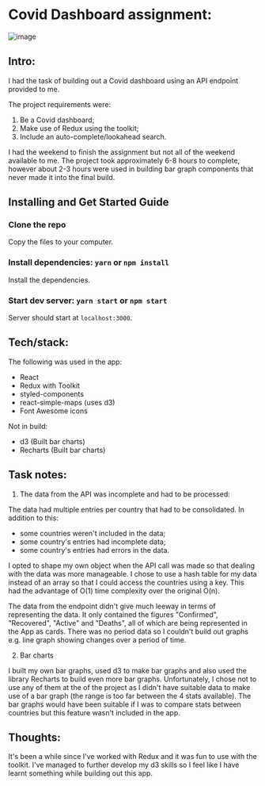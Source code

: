# Covid Dashboard assignment:

![image](https://user-images.githubusercontent.com/52622303/120093224-15433000-c119-11eb-89ce-21d5929c3f32.png)

## Intro:

I had the task of building out a Covid dashboard using an API endpoint provided to me.

The project requirements were:

1. Be a Covid dashboard;
2. Make use of Redux using the toolkit;
3. Include an auto-complete/lookahead search.

I had the weekend to finish the assignment but not all of the weekend available to me. The project took approximately 6-8 hours to complete, however about 2-3 hours were used in building bar graph components that never made it into the final build.

## Installing and Get Started Guide

### Clone the repo

Copy the files to your computer.

### Install dependencies: `yarn` or `npm install`

Install the dependencies.

### Start dev server: `yarn start` or `npm start`

Server should start at `localhost:3000`.

## Tech/stack:

The following was used in the app:
* React
* Redux with Toolkit
* styled-components
* react-simple-maps (uses  d3)
* Font Awesome icons

Not in build:
* d3 (Built bar charts)
* Recharts (Built bar charts)

## Task notes:

1. The data from the API was incomplete and had to be processed:

The data had multiple entries per country that had to be consolidated. In addition to this:
* some countries weren't included in the data; 
* some country's entries had incomplete data;
* some country's entries had errors in  the data. 

I opted to shape my own object when the API call was made so that dealing with the data was more manageable. I chose to use a hash table for my data instead of an array so that I could access the countries using a key. This had the advantage of O(1) time complexity over the original O(n).

The data from the endpoint didn't give much leeway in terms of representing the data. It only contained the figures "Confirmed", "Recovered", "Active" and "Deaths", all of which are being represented in the App as cards. There was no period data so I couldn't build out graphs e.g. line graph showing changes over a period of time.

2. Bar charts

I built my own bar graphs, used d3 to make bar graphs and also used the library Recharts to build even more bar graphs. Unfortunately, I chose not to use any of them at the of the project as I didn't have suitable data to make use of a bar graph (the range is too far between the 4 stats available). The bar graphs would have been suitable if I was to compare stats between countries but this feature wasn't included in the app.

## Thoughts:

It's been a while since I've worked with Redux and it was fun to use with the toolkit. I've  managed to further develop my d3 skills so I feel like I have learnt something while building out this app.
